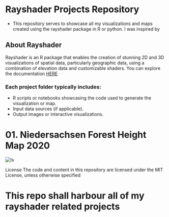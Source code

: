# Rayshader Projects Repository
 * This repository serves to showcase all my visualizations and maps created using the rayshader package in R or python. I was inspired by 

## About Rayshader
Rayshader is an R package that enables the creation of stunning 2D and 3D visualizations of spatial data, particularly geographic data, using a combination of elevation data and customizable shaders. You can explore the documentation [HERE](https://www.rayshader.com/)

### Each project folder typically includes:

* R scripts or notebooks showcasing the code used to generate the visualization or map.
* Input data sources (if applicable).
* Output images or interactive visualizations.

# 01. Niedersachsen Forest Height Map 2020
![ls](https://github.com/BoineeloMoyo/Rayshader_Projects/blob/main/niedersachsen-forest-height-2020.png)


License
The code and content in this repository are licensed under the MIT License, unless otherwise specified
# This repo shall harbour all of my rayshader related projects
